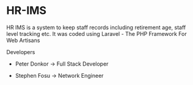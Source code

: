 # HR-IMS
HR IMS is a system to keep staff records including retirement age, staff level tracking etc.
It was coded using Laravel - The PHP Framework For Web Artisans

Developers

- Peter Donkor -> Full Stack Developer

- Stephen Fosu -> Network Engineer
